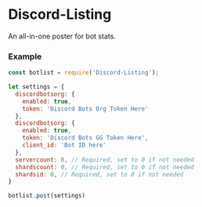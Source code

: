 # Discord-Listing
An all-in-one poster for bot stats. 

### Example
``` js
const botlist = require('Discord-Listing');

let settings = {
  discordbotsorg: {
    enabled: true,
    token: 'Discord Bots Org Token Here'
  },
  discordbotsorg: {
    enabled: true,
    token: 'Discord Bots GG Token Here',
    client_id: 'Bot ID here'
  },
  servercount: 0, // Required, set to 0 if not needed
  shardscount: 0, // Required, set to 0 if not needed
  shardsid: 0, // Required, set to 0 if not needed
}

botlist.post(settings)
```
